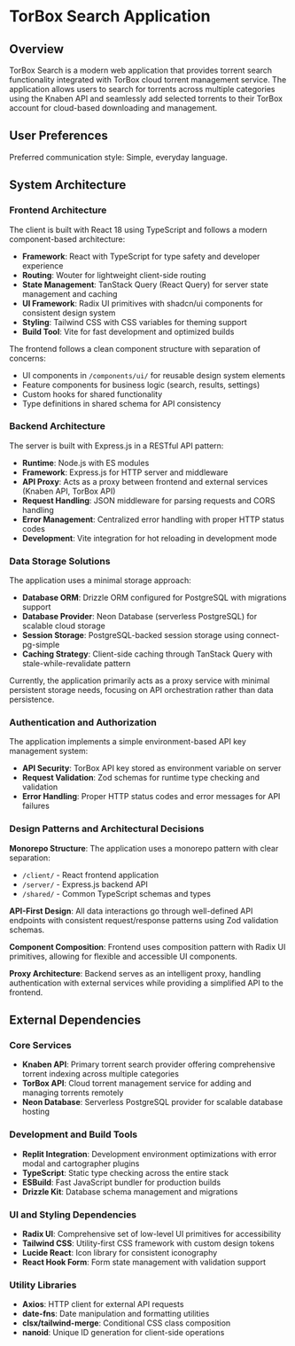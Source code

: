 # TorBox Search Application

## Overview

TorBox Search is a modern web application that provides torrent search functionality integrated with TorBox cloud torrent management service. The application allows users to search for torrents across multiple categories using the Knaben API and seamlessly add selected torrents to their TorBox account for cloud-based downloading and management.

## User Preferences

Preferred communication style: Simple, everyday language.

## System Architecture

### Frontend Architecture
The client is built with React 18 using TypeScript and follows a modern component-based architecture:

- **Framework**: React with TypeScript for type safety and developer experience
- **Routing**: Wouter for lightweight client-side routing
- **State Management**: TanStack Query (React Query) for server state management and caching
- **UI Framework**: Radix UI primitives with shadcn/ui components for consistent design system
- **Styling**: Tailwind CSS with CSS variables for theming support
- **Build Tool**: Vite for fast development and optimized builds

The frontend follows a clean component structure with separation of concerns:
- UI components in `/components/ui/` for reusable design system elements
- Feature components for business logic (search, results, settings)
- Custom hooks for shared functionality
- Type definitions in shared schema for API consistency

### Backend Architecture
The server is built with Express.js in a RESTful API pattern:

- **Runtime**: Node.js with ES modules
- **Framework**: Express.js for HTTP server and middleware
- **API Proxy**: Acts as a proxy between frontend and external services (Knaben API, TorBox API)
- **Request Handling**: JSON middleware for parsing requests and CORS handling
- **Error Management**: Centralized error handling with proper HTTP status codes
- **Development**: Vite integration for hot reloading in development mode

### Data Storage Solutions
The application uses a minimal storage approach:

- **Database ORM**: Drizzle ORM configured for PostgreSQL with migrations support
- **Database Provider**: Neon Database (serverless PostgreSQL) for scalable cloud storage
- **Session Storage**: PostgreSQL-backed session storage using connect-pg-simple
- **Caching Strategy**: Client-side caching through TanStack Query with stale-while-revalidate pattern

Currently, the application primarily acts as a proxy service with minimal persistent storage needs, focusing on API orchestration rather than data persistence.

### Authentication and Authorization
The application implements a simple environment-based API key management system:

- **API Security**: TorBox API key stored as environment variable on server
- **Request Validation**: Zod schemas for runtime type checking and validation
- **Error Handling**: Proper HTTP status codes and error messages for API failures

### Design Patterns and Architectural Decisions

**Monorepo Structure**: The application uses a monorepo pattern with clear separation:
- `/client/` - React frontend application
- `/server/` - Express.js backend API
- `/shared/` - Common TypeScript schemas and types

**API-First Design**: All data interactions go through well-defined API endpoints with consistent request/response patterns using Zod validation schemas.

**Component Composition**: Frontend uses composition pattern with Radix UI primitives, allowing for flexible and accessible UI components.

**Proxy Architecture**: Backend serves as an intelligent proxy, handling authentication with external services while providing a simplified API to the frontend.

## External Dependencies

### Core Services
- **Knaben API**: Primary torrent search provider offering comprehensive torrent indexing across multiple categories
- **TorBox API**: Cloud torrent management service for adding and managing torrents remotely
- **Neon Database**: Serverless PostgreSQL provider for scalable database hosting

### Development and Build Tools
- **Replit Integration**: Development environment optimizations with error modal and cartographer plugins
- **TypeScript**: Static type checking across the entire stack
- **ESBuild**: Fast JavaScript bundler for production builds
- **Drizzle Kit**: Database schema management and migrations

### UI and Styling Dependencies
- **Radix UI**: Comprehensive set of low-level UI primitives for accessibility
- **Tailwind CSS**: Utility-first CSS framework with custom design tokens
- **Lucide React**: Icon library for consistent iconography
- **React Hook Form**: Form state management with validation support

### Utility Libraries
- **Axios**: HTTP client for external API requests
- **date-fns**: Date manipulation and formatting utilities
- **clsx/tailwind-merge**: Conditional CSS class composition
- **nanoid**: Unique ID generation for client-side operations